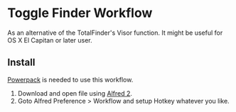 # Toggle Finder Workflow

As an alternative of the TotalFinder's Visor function. It might be useful for OS X El Capitan or later user.

## Install

[Powerpack](https://buy.alfredapp.com/) is needed to use this workflow.

1. Download and open file using [Alfred 2](http://www.alfredapp.com/).
2. Goto Alfred Preference > Workflow and setup Hotkey whatever you like.

